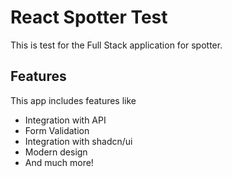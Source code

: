 # React Spotter Test

This is test for the Full Stack application for spotter.

## Features

This app includes features like

- Integration with API
- Form Validation
- Integration with shadcn/ui
- Modern design
- And much more!